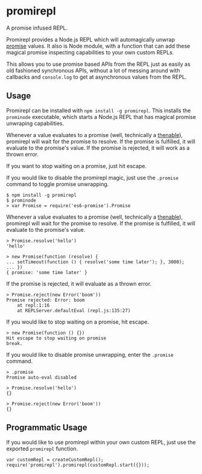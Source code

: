 # promirepl

A promise infused REPL.

Promirepl provides a Node.js REPL which will automagically unwrap [promise][]
values. It also is Node module, with a function that can add these magical
promise inspecting capabilities to your own custom REPLs.

This allows you to use promise based APIs from the REPL just as easily as old
fashioned synchronous APIs, without a lot of messing around with callbacks and
`console.log` to get at asynchronous values from the REPL.

## Usage

Promirepl can be installed with `npm install -g promirepl`. This installs the
`prominode` executable, which starts a Node.js REPL that has magical promise
unwraping capabilities.

Whenever a value evaluates to a promise (well, technically a [thenable][]),
promirepl will wait for the promise to resolve. If the promise is fulfilled,
it will evaluate to the promise's value. If the promise is rejected, it will
work as a thrown error.

If you want to stop waiting on a promise, just hit escape.

If you would like to disable the promirepl magic, just use the `.promise`
command to toggle promise unwrapping.

    $ npm install -g promirepl
    $ prominode
    > var Promise = require('es6-promise').Promise

Whenever a value evaluates to a promise (well, technically a [thenable][]),
promirepl will wait for the promise to resolve. If the promise is fulfilled,
it will evaluate to the promise's value.

    > Promise.resolve('hello')
    'hello'

    > new Promise(function (resolve) {
    ... setTimeout(function () { resolve('some time later'); }, 3000);
    ... })
    { promise: 'some time later' }

If the promise is rejected, it will evaluate as a thrown error.

    > Promise.reject(new Error('boom'))
    Promise rejected: Error: boom
        at repl:1:16
        at REPLServer.defaultEval (repl.js:135:27)

If you would like to stop waiting on a promise, hit escape.

    > new Promise(function () {})
    Hit escape to stop waiting on promise
    break.

If you would like to disable promise unwrapping, enter the `.promise` command.

    > .promise
    Promise auto-eval disabled

    > Promise.resolve('hello')
    {}

    > Promise.reject(new Error('boom'))
    {}

## Programmatic Usage

If you would like to use promirepl within your own custom REPL, just use the
exported `promirepl` function.

    var customRepl = createCustomRepl();
    require('promirepl').promirepl(customRepl.start({}));

 [promise]: https://promisesaplus.com/
 [thenable]: https://promisesaplus.com/#point-7
